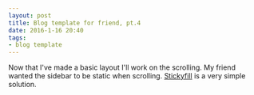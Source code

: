 ```yaml
---
layout: post
title: Blog template for friend, pt.4
date: 2016-1-16 20:40
tags:
- blog template 
---
```


Now that I've made a basic layout I'll work on the scrolling. My friend wanted the sidebar to be static when scrolling. [Stickyfill](http://webdesign.tutsplus.com/tutorials/sticky-positioning-with-nothing-but-css--cms-24042) is a very simple solution. 